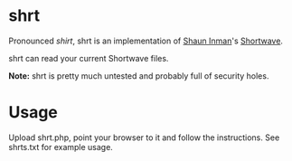 # shrt
Pronounced *shirt*, shrt is an implementation of [Shaun Inman](http://shauninman.com/)'s [Shortwave](http://shortwaveapp.com/).

shrt can read your current Shortwave files.

**Note:** shrt is pretty much untested and probably full of security holes.

# Usage
Upload shrt.php, point your browser to it and follow the instructions. See shrts.txt for example usage.